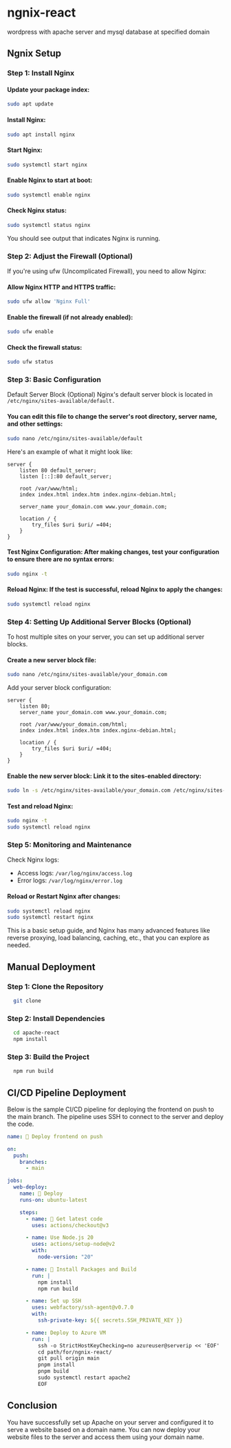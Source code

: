 # ngnix-react

wordpress with apache server and mysql database at specified domain

## Ngnix Setup

### Step 1: Install Nginx

#### Update your package index:

```bash
sudo apt update
```

#### Install Nginx:

```bash
sudo apt install nginx
```

#### Start Nginx:

```bash
sudo systemctl start nginx
```

#### Enable Nginx to start at boot:

```bash
sudo systemctl enable nginx
```

#### Check Nginx status:

```bash
sudo systemctl status nginx
```

You should see output that indicates Nginx is running.

### Step 2: Adjust the Firewall (Optional)

If you're using ufw (Uncomplicated Firewall), you need to allow Nginx:

#### Allow Nginx HTTP and HTTPS traffic:

```bash
sudo ufw allow 'Nginx Full'
```

#### Enable the firewall (if not already enabled):

```bash
sudo ufw enable
```

#### Check the firewall status:

```bash
sudo ufw status
```

### Step 3: Basic Configuration

Default Server Block (Optional) Nginx's default server block is located in `/etc/nginx/sites-available/default.`

#### You can edit this file to change the server's root directory, server name, and other settings:

```bash
sudo nano /etc/nginx/sites-available/default
```

Here's an example of what it might look like:

```nginx
server {
    listen 80 default_server;
    listen [::]:80 default_server;

    root /var/www/html;
    index index.html index.htm index.nginx-debian.html;

    server_name your_domain.com www.your_domain.com;

    location / {
        try_files $uri $uri/ =404;
    }
}
```

#### Test Nginx Configuration: After making changes, test your configuration to ensure there are no syntax errors:

```bash
sudo nginx -t
```

#### Reload Nginx: If the test is successful, reload Nginx to apply the changes:

```bash
sudo systemctl reload nginx
```

### Step 4: Setting Up Additional Server Blocks (Optional)

To host multiple sites on your server, you can set up additional server blocks.

#### Create a new server block file:

```bash
sudo nano /etc/nginx/sites-available/your_domain.com
```

Add your server block configuration:

```nginx
server {
    listen 80;
    server_name your_domain.com www.your_domain.com;

    root /var/www/your_domain.com/html;
    index index.html index.htm index.nginx-debian.html;

    location / {
        try_files $uri $uri/ =404;
    }
}
```

#### Enable the new server block: Link it to the sites-enabled directory:

```bash
sudo ln -s /etc/nginx/sites-available/your_domain.com /etc/nginx/sites-enabled/
```

#### Test and reload Nginx:

```bash
sudo nginx -t
sudo systemctl reload nginx
```

### Step 5: Monitoring and Maintenance

Check Nginx logs:

- Access logs: `/var/log/nginx/access.log`
- Error logs: `/var/log/nginx/error.log`

#### Reload or Restart Nginx after changes:

```bash
sudo systemctl reload nginx
sudo systemctl restart nginx
```

This is a basic setup guide, and Nginx has many advanced features like reverse proxying, load balancing, caching, etc., that you can explore as needed.

## Manual Deployment

### Step 1: Clone the Repository

```bash
  git clone
```

### Step 2: Install Dependencies

```bash
  cd apache-react
  npm install
```

### Step 3: Build the Project

```bash
  npm run build
```

## CI/CD Pipeline Deployment

Below is the sample CI/CD pipeline for deploying the frontend on push to the main branch. The pipeline uses SSH to connect to the server and deploy the code.

```yaml
name: 🚀 Deploy frontend on push

on:
  push:
    branches:
      - main

jobs:
  web-deploy:
    name: 🎉 Deploy
    runs-on: ubuntu-latest

    steps:
      - name: 🚚 Get latest code
        uses: actions/checkout@v3

      - name: Use Node.js 20
        uses: actions/setup-node@v2
        with:
          node-version: "20"

      - name: 🔨 Install Packages and Build
        run: |
          npm install
          npm run build

      - name: Set up SSH
        uses: webfactory/ssh-agent@v0.7.0
        with:
          ssh-private-key: ${{ secrets.SSH_PRIVATE_KEY }}

      - name: Deploy to Azure VM
        run: |
          ssh -o StrictHostKeyChecking=no azureuser@serverip << 'EOF'
          cd path/for/ngnix-react/
          git pull origin main
          pnpm install
          pnpm build
          sudo systemctl restart apache2
          EOF
```

## Conclusion

You have successfully set up Apache on your server and configured it to serve a website based on a domain name. You can now deploy your website files to the server and access them using your domain name.
